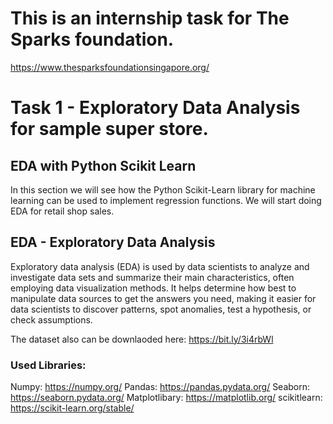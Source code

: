 # **This is an internship task for The Sparks foundation.** 
https://www.thesparksfoundationsingapore.org/

# Task 1 - Exploratory Data Analysis for sample super store.

## EDA with Python Scikit Learn

In this section we will see how the Python Scikit-Learn library for machine learning can be used to implement regression functions. We will start doing EDA for retail shop sales.

## EDA - Exploratory Data Analysis

Exploratory data analysis (EDA) is used by data scientists to analyze and investigate data sets and summarize their main characteristics, often employing data visualization methods. It helps determine how best to manipulate data sources to get the answers you need, making it easier for data scientists to discover patterns, spot anomalies, test a hypothesis, or check assumptions.

The dataset also can be downlaoded here: https://bit.ly/3i4rbWl

### Used Libraries:

Numpy: https://numpy.org/
Pandas: https://pandas.pydata.org/
Seaborn: https://seaborn.pydata.org/
Matplotlibary: https://matplotlib.org/
scikitlearn: https://scikit-learn.org/stable/



